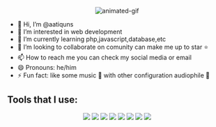 
<p align="center">
  <img src="/img/study-room.gif" alt="animated-gif" />
</p>

- 👋 Hi, I’m @aatiquns
- 👀 I’m interested in web development
- 🌱 I’m currently learning php,javascript,database,etc
- 💞️ I’m looking to collaborate on comunity can make me up to star ⭐️
- 📫 How to reach me you can check my social media or email
- 😄 Pronouns: he/him
- ⚡ Fun fact: like some music 🎵 with other configuration audiophile 📼

## Tools that I use:
<p align="center">
    <img src="/img/vscode.svg"  />
    <img src="/img/html.svg"  />
    <img src="/img/css.svg"  />
    <img src="/img/boostrap.svg"  />
    <img src="/img/mysql.svg"  />
    <img src="/img/php.png"  />
    <img src="/img/laravel.svg"  />
    <img src="/img/git.svg"  />
</p>
<!---
aatiquns/aatiquns is a ✨ special ✨ repository because its `README.md` (this file) appears on your GitHub profile.
You can click the Preview link to take a look at your changes.
--->
